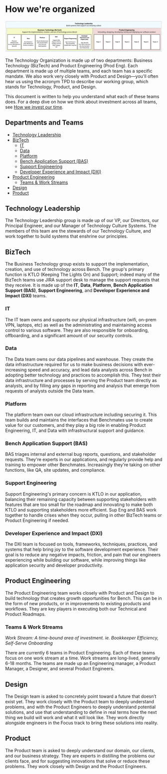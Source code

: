# How we're organized

[![Overview of how the Technology Teams are organized](images/Technology-Team-Structure.jpg)](https://raw.githubusercontent.com/BenchLabs/bench-technology-handbook/master/images/Technology-Team-Structure.jpg)

The Technology Organization is made up of two departments: Business Technology (BizTech) and Product Engineering (Prod Eng). Each department is made up of multiple teams, and each team has a specific mandate. We also work very closely with Product and Design—you'll often hear us using the acronym TPD to describe our working group, which stands for Technology, Product, and Design.

This document is written to help you understand what each of these teams does. For a deep dive on how we think about investment across all teams, see [How we invest our time](how-we-invest-our-time.md).

## Departments and Teams
- [Technology Leadership](#technology-leadership)
- [BizTech](#biztech)
  - [IT](#it)
  - [Data](#data)
  - [Platform](#platform)
  - [Bench Application Support (BAS)](#bench-application-support-bas)
  - [Support Engineering](#support-engineering)
  - [Developer Experience and Impact (DXI)](#developer-experience-and-impact-dxi)
- [Product Engineering](#product-engineering)
  - [Teams & Work Streams](#teams--work-streams)
- [Design](#design)
- [Product](#product)

## Technology Leadership

The Technology Leadership group is made up of our VP, our Directors, our Principal Engineer, and our Manager of Technology Culture Systems. The members of this team are the stewards of our Technology Culture, and work together to build systems that enshrine our principles.

## BizTech

The Business Technology group exists to support the implementation, creation, and use of technology across Bench. The group's primary function is KTLO (Keeping The Lights On) and Support; indeed many of the BizTech teams use JIRA support desk to manage the support requests that they receive. It is made up of the **IT**, **Data**, **Platform**, **Bench Application Support (BAS)**, **Support Engineering**, and **Developer Experience and Impact (DXI)** teams.

### IT

The IT team owns and supports our physical infrastructure (wifi, on-prem VPN, laptops, etc) as well as the administrating and maintaining access control to various software. They are also responsible for onboarding, offboarding, and a significant amount of our security controls.

### Data

The Data team owns our data pipelines and warehouse. They create the data infrastructure required for us to make business decisions with ever-increasing speed and accuracy, and lead data analysts across Bench in adopting better technology and practices to accomplish this. They test their data infrastructure and processes by serving the Product team directly as analysts, and by filling any gaps in reporting and analysis that emerge from requests of analysts outside the Data team.

### Platform

The platform team own our cloud infrastructure including securing it. This team builds and maintains the interfaces that Benchmates use to create value for our customers, and they play a big role in enabling Product Engineering, IT, and Data with infrastructural support and guidance.

### Bench Application Support (BAS)

BAS triages internal and external bug reports, questions, and stakeholder requests. They're experts in our applications, and regularly provide help and training to empower other Benchmates. Increasingly they're taking on other functions, like QA, site updates, and compliance.

### Support Engineering

Support Engineering's primary concern is KTLO in our application, balancing their remaining capacity between supporting stakeholders with features that are too small for the roadmap and innovating to make both KTLO and supporting stakeholders more efficient. Sup Eng and BAS work together to handle crises when they occur, pulling in other BizTech teams or Product Engineering if needed.

### Developer Experience and Impact (DXI)

The DXI team is focused on tools, frameworks, techniques, practices, and systems that help bring joy to the software development experience. Their goal is to reduce any negative impacts, friction, and pain that our engineers experiencing while building our software, while improving things like application security and developer productivity.

## Product Engineering

The Product Engineering team works closely with Product and Design to build technology that creates growth opportunities for Bench. This can be in the form of new products, or in improvements to existing products and workflows. They are key players in executing both our Technical and Product Roadmaps.

### Teams & Work Streams

_Work Stream: A time-bound area of investment. ie. Bookkeeper Efficiency, Self-Serve Onboarding_

There are currently 6 teams in Product Engineering. Each of these teams focus on one work stream at a time. Work streams are long-lived, generally 6-18 months. The teams are made up an Engineering manager, a Product Manager, a Designer, and several Product Engineers.

## Design

The Design team is asked to concretely point toward a future that doesn’t exist yet. They work closely with the Product team to deeply understand problems, and with the Product Engineers to deeply understand potential solutions, and use that understanding to define in real terms how the next thing we build will work and what it will look like. They work directly alongside engineers in the Focus track to bring these solutions into reality.

## Product

The Product team is asked to deeply understand our domain, our clients, and our business strategy. They are experts in distilling the problems our clients face, and for suggesting innovations that solve or reduce these problems. They work closely with Design and the Product Engineers.
